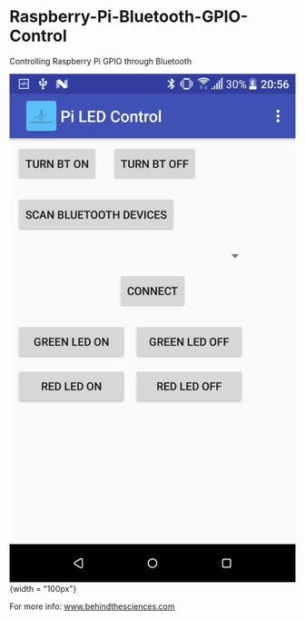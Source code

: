 # Raspberry-Pi-Bluetooth-GPIO-Control
Controlling Raspberry Pi GPIO through Bluetooth

![Android App](Bluetooth_Control_Pi_GPIO.png){width = "100px"}

For more info: www.behindthesciences.com
